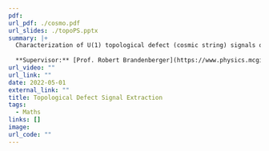 ```yaml
---
pdf: 
url_pdf: ./cosmo.pdf
url_slides: ./topoPS.pptx
summary: |+
  Characterization of U(1) topological defect (cosmic string) signals occuring in a class of renormalizable quantum field theories. We developed statistics to extract these signals from primordial ΛCDM background noise in 21cm cosmological observations.
  
  **Supervisor:** [Prof. Robert Brandenberger](https://www.physics.mcgill.ca/~rhb/)
url_video: ""
url_link: ""
date: 2022-05-01
external_link: ""
title: Topological Defect Signal Extraction
tags:
  - Maths
links: []
image: 
url_code: ""
---
```


